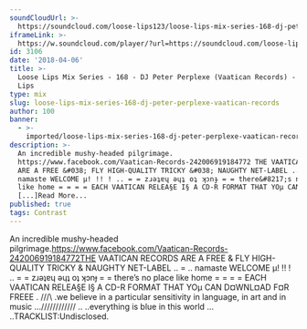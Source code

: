 ```yaml
---
soundCloudUrl: >-
  https://soundcloud.com/loose-lips123/loose-lips-mix-series-168-dj-peter-perplexe-vaatican-records
iframeLink: >-
  https://w.soundcloud.com/player/?url=https://soundcloud.com/loose-lips123/loose-lips-mix-series-168-dj-peter-perplexe-vaatican-records&color=00aabb&auto_play=false&hide_related=false&show_comments=true&show_user=true&show_reposts=false
id: 3106
date: '2018-04-06'
title: >-
  Loose Lips Mix Series - 168 - DJ Peter Perplexe (Vaatican Records) - Loose
  Lips
type: mix
slug: loose-lips-mix-series-168-dj-peter-perplexe-vaatican-records
author: 100
banner:
  - >-
    imported/loose-lips-mix-series-168-dj-peter-perplexe-vaatican-records/image3106.jpeg
description: >-
  An incredible mushy-headed pilgrimage.
  https://www.facebook.com/Vaatican-Records-242006919184772 THE VAATICAN RECORDS
  ARE A FREE &#038; FLY HIGH-QUALITY TRICKY &#038; NAUGHTY NET-LABEL .. = ..
  namaste WELCOME µ! !! ! .. = = zɹǝʇɐɥ ǝɥʇ oʇ ʞɔnɟ = = there&#8217;s no place
  like home = = = = EACH VAATICAN RELEA§E I§ A CD-R FORMAT THAT YOµ CAN D¤WNL¤AD
  [...]Read More...
published: true
tags: Contrast
---
```

An incredible mushy-headed pilgrimage.https://www.facebook.com/Vaatican-Records-242006919184772THE VAATICAN RECORDS ARE A FREE & FLY HIGH-QUALITY TRICKY & NAUGHTY NET-LABEL .. = .. namaste WELCOME µ! !! ! .. = = zɹǝʇɐɥ ǝɥʇ oʇ ʞɔnɟ = = there’s no place like home = = = = EACH VAATICAN RELEA§E I§ A CD-R FORMAT THAT YOµ CAN D¤WNL¤AD F¤R FREEE . ///\\ .we believe in a particular sensitivity in language, in art and in music …//////////// .. ..everything is blue in this world … ..TRACKLIST:Undisclosed.